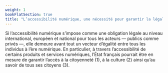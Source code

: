 ```yaml
---
weight: 1
bookFlatSection: true
title: "L’accessibilité numérique, une nécessité pour garantir la légalité et l'égalité à l'ère numérique"
---
```


Si l’accessibilité numérique s’impose comme une obligation légale au
niveau international, européen et national pour tous les acteurs ―
publics comme privés —, elle demeure avant tout un vecteur d’égalité
entre tous les individus à l’ère numérique. En particulier, à travers
l’accessibilité de certains produits et services numériques, l’État
français pourrait être en mesure de garantir l’accès à la citoyenneté
(1), à la culture (2) ainsi qu’au savoir de tous ses citoyens (3).

